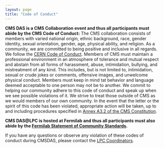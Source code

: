 ```yaml
---
layout: page
title: "Code of Conduct"
---
```

**CMS DAS is a CMS Collaboration event and thus all participants must abide by the CMS Code of Conduct:** 
The CMS collaboration consists of members with varied national origin, ethnic background, race, gender identity, sexual orientation, gender, age, physical ability, and religion. As a community, we are committed to being positive and inclusive in all regards. We follow the [CERN Code of Conduct](https://hr.web.cern.ch/codeofconduct). Members of CMS must maintain a professional environment in an atmosphere of tolerance and mutual respect and abstain from all forms of harassment, abuse, intimidation, bullying, and mistreatment of any kind. This includes, but is not limited to, intimidation, sexual or crude jokes or comments, offensive images, and unwelcome physical conduct. Members must keep in mind tat behavior and language deemed acceptable to one person may not be to another. We commit to helping our community adhere to this code of conduct and speak up when we see possible violations of it. We strive to treat those outside of CMS as we would members of our own community. In the event that the letter or the spirit of this code has been violated, appropriate action will be taken, up to and including procedures specified in [Annex A3.2 of the CMS Constitution](https://cms-docdb.cern.ch/cgi-bin/PublicDocDB/RetrieveFile?docid=13847&filename=CMS%20Code%20of%20Conduct-140619.pdf&version=2). 

**CMS DAS@LPC is hosted at Fermilab and thus all participants must also abide by the [Fermilab Statement of Community Standards](https://publicdocs.fnal.gov/cgi-bin/RetrieveFile?docid=2&filename=Statement%20of%20Community%20Standards.pdf&version=1).**

If you have any questions or observe any violation of these codes of conduct during CMSDAS, please contact the [LPC Coordinators](https://lpc.fnal.gov/contactus/index.shtml).
